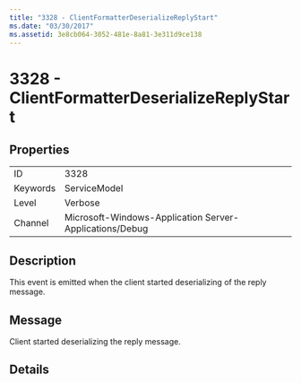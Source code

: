 ```yaml
---
title: "3328 - ClientFormatterDeserializeReplyStart"
ms.date: "03/30/2017"
ms.assetid: 3e8cb064-3052-481e-8a81-3e311d9ce138
---
```

# 3328 - ClientFormatterDeserializeReplyStart
## Properties  


|||  
|-|-|  
|ID|3328|  
|Keywords|ServiceModel|  
|Level|Verbose|  
|Channel|Microsoft-Windows-Application Server-Applications/Debug|  

## Description  
 This event is emitted when the client started deserializing of the reply message.  

## Message  
 Client started deserializing the reply message.  

## Details
